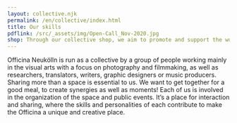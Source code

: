 ```yaml
---
layout: collective.njk
permalink: /en/collective/index.html
title: Our skills
pdflink: /src/_assets/img/Open-Call_Nov-2020.jpg
shop: Through our collective shop, we aim to promote and support the work of our community.
---
```


Officina Neukölln is run as a collective by a group of people working mainly in the visual arts with a focus on photography and filmmaking, as well as researchers, translators, writers, graphic designers or music producers. Sharing more than a space is essential to us. We want to get together for a good meal, to create synergies as well as moments! Each of us is involved in the organization of the space and public events. It’s a place for interaction and sharing, where the skills and personalities of each contribute to make the Officina a unique and creative place.